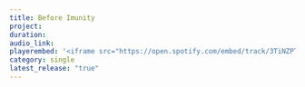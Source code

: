 ```yaml
---
title: Before Imunity
project:
duration:
audio_link:
playerembed: '<iframe src="https://open.spotify.com/embed/track/3TiNZPTW7JEK26diwe2yXw" width="300" height="80" frameborder="0" allowtransparency="true" allow="encrypted-media"></iframe>'
category: single
latest_release: "true"
---
```


